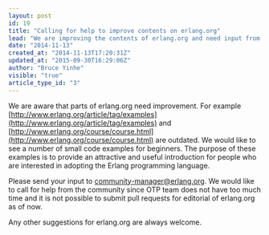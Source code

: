```yaml
---
layout: post
id: 19
title: "Calling for help to improve contents on erlang.org"
lead: "We are improving the contents of erlang.org and need input from the community. This is your chance to get your Erlang code examples published. "
date: "2014-11-13"
created_at: "2014-11-13T17:20:31Z"
updated_at: "2015-09-30T16:29:06Z"
author: "Bruce Yinhe"
visible: "true"
article_type_id: "3"
---
```


 We are aware that parts of erlang.org need improvement. For example [http://www.erlang.org/article/tag/examples](http://www.erlang.org/article/tag/examples) and [http://www.erlang.org/course/course.html](http://www.erlang.org/course/course.html) are outdated. We would like to see a number of small code examples for beginners. The purpose of these examples is to provide an attractive and useful introduction for people who are interested in adopting the Erlang programming language. 

 Please send your input to [community-manager@erlang.org](mailto:community-manager@erlang.org). We would like to call for help from the community since OTP team does not have too much time and it is not possible to submit pull requests for editorial of erlang.org as of now. 

 Any other suggestions for erlang.org are always welcome.
